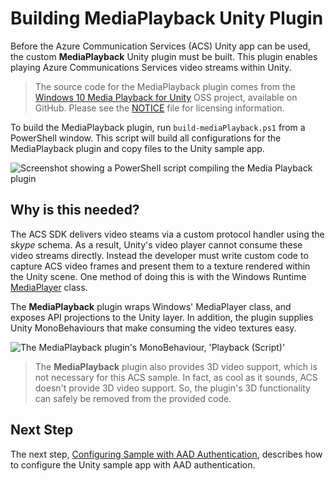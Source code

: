 # Building MediaPlayback Unity Plugin

Before the Azure Communication Services (ACS) Unity app can be used, the custom **MediaPlayback** Unity plugin must be built. This plugin enables playing Azure Communications Services video streams within Unity. 

> The source code for the MediaPlayback plugin comes from the [Windows 10 Media Playback for Unity](https://github.com/vladkol/MediaPlayback) OSS project, available on GitHub. Please see the [NOTICE](./../../NOTICE) file for licensing information.

To build the MediaPlayback plugin, run `build-mediaPlayback.ps1` from a PowerShell window. This script will build all configurations for the MediaPlayback plugin and copy files to the Unity sample app. 

![Screenshot showing a PowerShell script compiling the Media Playback plugin](./images/image-300-mediaplayback-build.png)

## Why is this needed?
The ACS SDK delivers video steams via a custom protocol handler using the *skype* schema. As a result, Unity's video player cannot consume these video streams directly. Instead the developer must write custom code to capture ACS video frames and present them to a texture rendered within the Unity scene. One method of doing this is with the Windows Runtime [MediaPlayer](https://docs.microsoft.com/en-us/uwp/api/Windows.Media.Playback.MediaPlayer?view=winrt-22621) class.  

The **MediaPlayback** plugin wraps Windows' MediaPlayer class, and exposes API projections to the Unity layer. In addition, the plugin supplies Unity MonoBehaviours that make consuming the video textures easy.

![The MediaPlayback plugin's MonoBehaviour, 'Playback (Script)'](./images/image-301-mediaplayback-mono.png)

> The **MediaPlayback** plugin also provides 3D video support, which is not necessary for this ACS sample. In fact, as cool as it sounds, ACS doesn't provide 3D video support. So, the plugin's 3D functionality can safely be removed from the provided code.

## Next Step
The next step, [Configuring Sample with AAD Authentication](./unity-sample-app-setup-2.md#configuring-sample-with-aad-authentication), describes how to configure the Unity sample app with AAD authentication.